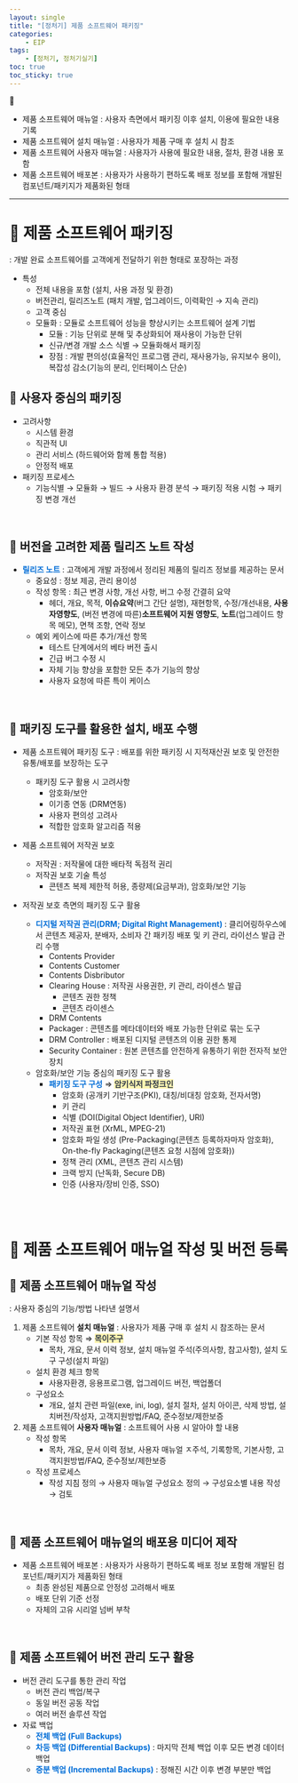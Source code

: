 ```yaml
---
layout: single
title: "[정처기] 제품 소프트웨어 패키징"
categories: 
    - EIP
tags: 
    - [정처기, 정처기실기]
toc: true
toc_sticky: true
---
```


📌
- 제품 소프트웨어 매뉴얼 : 사용자 측면에서 패키징 이후 설치, 이용에 필요한 내용 기록
- 제품 소프트웨어 설치 매뉴얼 : 사용자가 제품 구매 후 설치 시 참조
- 제품 소프트웨어 사용자 매뉴얼 : 사용자가 사용에 필요한 내용, 절차, 환경 내용 포함
- 제품 소프트웨어 배포본 : 사용자가 사용하기 편하도록 배포 정보를 포함해 개발된 컴포넌트/패키지가 제품화된 형태

---

# 📂 제품 소프트웨어 패키징
 : 개발 완료 소프트웨어를 고객에게 전달하기 위한 형태로 포장하는 과정

- 특성
  - 전체 내용을 포함 (설치, 사용 과정 및 환경)
  - 버전관리, 릴리즈노트 (패치 개발, 업그레이드, 이력확인 → 지속 관리)
  - 고객 중심
  - 모듈화
   : 모듈로 소프트웨어 성능을 향상시키는 소프트웨어 설계 기법
    - 모듈 : 기능 단위로 분해 및 추상화되어 재사용이 가능한 단위
    - 신규/변경 개발 소스 식별 → 모듈화해서 패키징
    - 장점 : 개발 편의성(효율적인 프로그램 관리, 재사용가능, 유지보수 용이), 복잡성 감소(기능의 분리, 인터페이스 단순)

## 📝 사용자 중심의 패키징

- 고려사항
  - 시스템 환경
  - 직관적 UI
  - 관리 서비스 (하드웨어와 함께 통합 적용)
  - 안정적 배포
- 패키징 프로세스
  - 기능식별 → 모듈화 → 빌드 → 사용자 환경 분석 → 패키징 적용 시험 → 패키징 변경 개선

<br>

## 📝 버전을 고려한 제품 릴리즈 노트 작성

- <b><span style='color:#006DD7'>릴리즈 노트</span></b>
 : 고객에게 개발 과정에서 정리된 제품의 릴리즈 정보를 제공하는 문서
  - 중요성 : 정보 제공, 관리 용이성
  - 작성 항목 : 최근 변경 사항, 개선 사항, 버그 수정 간결히 요약
    - 헤더, 개요, 목적, **이슈요약**(버그 간단 설명), 재현항목, 수정/개선내용, **사용자영향도**, (버전 변경에 따른)**소프트웨어 지원 영향도**, **노트**(업그레이드 항목 메모), 면책 조항, 연락 정보
  - 예외 케이스에 따른 추가/개선 항목
    - 테스트 단계에서의 베타 버전 출시
    - 긴급 버그 수정 시
    - 자체 기능 향상을 포함한 모든 추가 기능의 향상
    - 사용자 요청에 따른 특이 케이스

<br>

## 📝 패키징 도구를 활용한 설치, 배포 수행

- 제품 소프트웨어 패키징 도구
 : 배포를 위한 패키징 시 지적재산권 보호 및 안전한 유통/배포를 보장하는 도구
  - 패키징 도구 활용 시 고려사항
    - 암호화/보안
    - 이기종 연동 (DRM연동)
    - 사용자 편의성 고려사
    - 적합한 암호화 알고리즘 적용

- 제품 소프트웨어 저작권 보호
  - 저작권 : 저작물에 대한 배타적 독점적 권리
  - 저작권 보호 기술 특성
    - 콘텐츠 복제 제한적 허용, 종량제(요금부과), 암호화/보안 기능

- 저작권 보호 측면의 패키징 도구 활용
  - <b><span style='color:#006DD7'>디지털 저작권 관리(DRM; Digital Right Management)</span></b>
   : 클리어링하우스에서 콘텐츠 제공자, 분배자, 소비자 간 패키징 배포 및 키 관리, 라이선스 발급 관리 수행
    - Contents Provider
    - Contents Customer
    - Contents Disbributor
    - Clearing House
     : 저작권 사용권한, 키 관리, 라이센스 발급
      - 콘텐츠 권한 정책
      - 콘텐츠 라이센스
    - DRM Contents
    - Packager
     : 콘텐츠를 메타데이터와 배포 가능한 단위로 묶는 도구
    - DRM Controller
     : 배포된 디지털 콘텐츠의 이용 권한 통제
    - Security Container
     : 원본 콘텐츠를 안전하게 유통하기 위한 전자적 보안장치
  - 암호화/보안 기능 중심의 패키징 도구 활용
    - <b><span style='color:#006DD7'>패키징 도구 구성</span></b> ⇒ <b><span style='color:#2D3748; background-color:#fff5b1'>암키식저 파정크인</span></b>
      - 암호화 (공개키 기반구조(PKI), 대칭/비대칭 암호화, 전자서명)
      - 키 관리
      - 식별 (DOI(Digital Object Identifier), URI)
      - 저작권 표현 (XrML, MPEG-21)
      - 암호화 파일 생성 (Pre-Packaging(콘텐츠 등록하자마자 암호화), On-the-fly Packaging(콘텐츠 요청 시점에 암호화))
      - 정책 관리 (XML, 콘텐츠 관리 시스템)
      - 크랙 방지 (난독화, Secure DB)
      - 인증 (사용자/장비 인증, SSO)

<br><br>

# 📂 제품 소프트웨어 매뉴얼 작성 및 버전 등록

## 📝 제품 소프트웨어 매뉴얼 작성
 : 사용자 중심의 기능/방법 나타낸 설명서

1. 제품 소프트웨어 **설치 매뉴얼**
 : 사용자가 제품 구매 후 설치 시 참조하는 문서
   - 기본 작성 항목 ⇒ <b><span style='color:#2D3748; background-color:#fff5b1'>목이주구</span></b>
     - 목차, 개요, 문서 이력 정보, 설치 매뉴얼 주석(주의사항, 참고사항), 설치 도구 구성(설치 파일)
   - 설치 환경 체크 항목
     - 사용자환경, 응용프로그램, 업그레이드 버전, 백업폴더
   - 구성요소
     - 개요, 설치 관련 파일(exe, ini, log), 설치 절차, 설치 아이콘, 삭제 방법, 설치버전/작성자, 고객지원방법/FAQ, 준수정보/제한보증
2. 제품 소프트웨어 **사용자 매뉴얼**
 : 소프트웨어 사용 시 알아야 할 내용
   - 작성 항목
     - 목차, 개요, 문서 이력 정보, 사용자 매뉴얼 ㅈ주석, 기록항목, 기본사항, 고객지원방법/FAQ, 준수정보/제한보증
   - 작성 프로세스
     - 작성 지침 정의 → 사용자 매뉴얼 구성요소 정의 → 구성요소별 내용 작성 → 검토

<br>

## 📝 제품 소프트웨어 매뉴얼의 배포용 미디어 제작

- 제품 소프트웨어 배포본 : 사용자가 사용하기 편하도록 배포 정보 포함해 개발된 컴포넌트/패키지가 제품화된 형태
  - 최종 완성된 제품으로 안정성 고려해서 배포
  - 배포 단위 기준 선정
  - 자체의 고유 시리얼 넘버 부착

<br>

## 📝 제품 소프트웨어 버전 관리 도구 활용

- 버전 관리 도구를 통한 관리 작업
  - 버전 관리 백업/복구
  - 동일 버전 공동 작업
  - 여러 버전 솔루션 작업
- 자료 백업
  - <b><span style='color:#006DD7'>전체 백업 (Full Backups)</span></b>
  - <b><span style='color:#006DD7'>차등 백업 (Differential Backups)</span></b> : 마지막 전체 백업 이후 모든 변경 데이터 백업
  - <b><span style='color:#006DD7'>증분 백업 (Incremental Backups)</span></b> : 정해진 시간 이후 변경 부분만 백업
